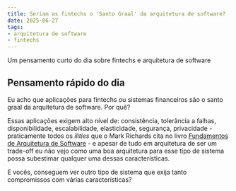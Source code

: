 ```yaml
---
title: Seriam as fintechs o 'Santo Graal' da arquitetura de software?
date: 2025-06-27
tags:
- arquitetura de software
- fintechs
---
```

Um pensamento curto do dia sobre fintechs e arquitetura de software
<!-- excerpt -->

## Pensamento rápido do dia

Eu acho que aplicações para fintechs ou sistemas financeiros são o santo graal da arquitetura de software. Por quê?

Essas aplicações exigem alto nível de: consistência, tolerância a falhas, disponibilidade, escalabilidade, elasticidade, segurança, privacidade - praticamente todos os *ilities* que o Mark Richards cita no livro [Fundamentos de Arquitetura de Software](https://www.amazon.com.br/Fundamentos-Arquitetura-Software-Abordagem-Engenharia/dp/8550819859/ref=sr_1_1?sr=8-1) - e apesar de tudo em arquitetura de ser um trade-off eu não vejo como uma boa arquitetura para esse tipo de sistema
possa subestimar qualquer uma dessas características.

E vocês, conseguem ver outro tipo de sistema que exija tanto compromissos com várias características?
